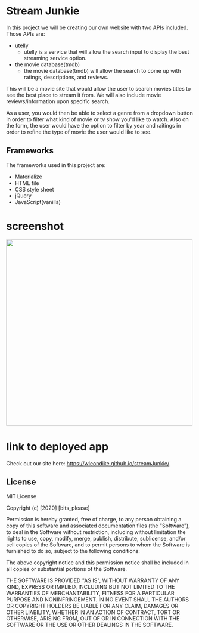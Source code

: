 # Stream Junkie

In this project we will be creating our own website with two APIs included. Those APIs are:   

- utelly
    - utelly is a service that will allow the search input to display the best streaming service option.
- the movie database(tmdb)
    - the movie database(tmdb) will allow the search to come up with ratings, descriptions, and reviews.
    
This will be a movie site that would allow the user to search movies titles to see the best place to stream it from. We will also include movie reviews/information upon specific search. 

As a user, you would then be able to select a genre from a dropdown button in order to filter what kind of movie or tv show you'd like to watch. Also on the form, the user would have the option to filter by year and raitings in order to refine the type of movie the user would like to see. 

## Frameworks


The frameworks used in this project are:
- Materialize
- HTML file
- CSS style sheet
- jQuery
- JavaScript(vanilla)

# screenshot
<img src ="/assets/images/" width="500">

# link to deployed app

Check out our site here: https://wleondike.github.io/streamJunkie/

## License

MIT License

Copyright (c) [2020] [bits_please]

Permission is hereby granted, free of charge, to any person obtaining a copy
of this software and associated documentation files (the "Software"), to deal
in the Software without restriction, including without limitation the rights
to use, copy, modify, merge, publish, distribute, sublicense, and/or sell
copies of the Software, and to permit persons to whom the Software is
furnished to do so, subject to the following conditions:

The above copyright notice and this permission notice shall be included in all
copies or substantial portions of the Software.

THE SOFTWARE IS PROVIDED "AS IS", WITHOUT WARRANTY OF ANY KIND, EXPRESS OR
IMPLIED, INCLUDING BUT NOT LIMITED TO THE WARRANTIES OF MERCHANTABILITY,
FITNESS FOR A PARTICULAR PURPOSE AND NONINFRINGEMENT. IN NO EVENT SHALL THE
AUTHORS OR COPYRIGHT HOLDERS BE LIABLE FOR ANY CLAIM, DAMAGES OR OTHER
LIABILITY, WHETHER IN AN ACTION OF CONTRACT, TORT OR OTHERWISE, ARISING FROM,
OUT OF OR IN CONNECTION WITH THE SOFTWARE OR THE USE OR OTHER DEALINGS IN THE
SOFTWARE.




